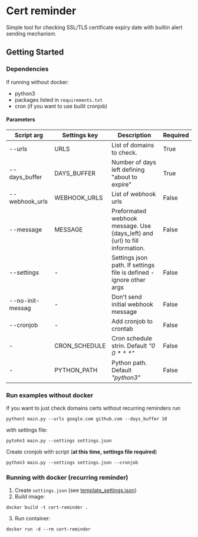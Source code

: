 # Cert reminder

Simple tool for checking SSL/TLS certificate expiry date with builtin alert sending mechanism.

## Getting Started

### Dependencies

If running without docker:

- python3
- packages listed in `requirements.txt`
- cron (if you want to use builit cronjob)

#### Parameters

| Script arg       | Settings key  | Description                                                                 | Required |
| ---------------- | ------------- | --------------------------------------------------------------------------- | -------- |
| --urls           | URLS          | List of domains to check.                                                   | True     |
| --days_buffer    | DAYS_BUFFER   | Number of days left defining "about to expire"                              | True     |
| --webhook_urls   | WEBHOOK_URLS  | List of webhook urls                                                        | False    |
| --message        | MESSAGE       | Preformated webhook message. Use {days_left} and {url} to fill information. | False    |
| --settings       | -             | Settings json path. If settings file is defined - ignore other args         | False    |
| --no-init-messag | -             | Don't send initial webhook message                                          | False    |
| --cronjob        | -             | Add cronjob to crontab                                                      | False    |
| -                | CRON_SCHEDULE | Cron schedule strin. Default _"0 0 \* \* \*"_                               | False    |
| -                | PYTHON_PATH   | Python path. Default _"python3"_                                            | False    |

### Run examples without docker

If you want to just check domains certs without recurring reminders run

```
python3 main.py --urls google.com github.com --days_buffer 10
```

with settings file:

```
pytohn3 main.py --settings settings.json
```

Create cronjob with script (**at this time, settings file required**)

```
python3 main.py --settings settings.json --cronjob
```

### Running with docker (recurring reminder)

1. Create `settings.json` (see [template_settings.json](https://github.com/skowronskij/cert-reminder/blob/main/template_settings.json))
2. Build image:

```
docker build -t cert-reminder .
```

3. Run container:

```
docker run -d --rm cert-reminder
```
